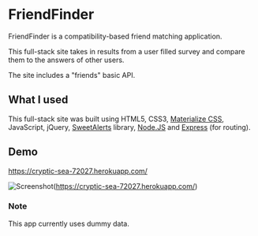 # FriendFinder

FriendFinder is a compatibility-based friend matching application.

This full-stack site takes in results from a user filled survey and compare them to the answers of other users.

The site includes a "friends" basic API.

## What I used

This full-stack site was built using HTML5, CSS3, [Materialize CSS](https://materializecss.com/), JavaScript, jQuery, [SweetAlerts](https://sweetalert.js.org/) library, [Node.JS](https://nodejs.org/) and [Express](https://expressjs.com/) (for routing).

## Demo

<https://cryptic-sea-72027.herokuapp.com/>

![Screenshot](https://s22.postimg.cc/runc4jhy9/Screenshot_2018-06-10_Friend_Finder_1.png)(https://cryptic-sea-72027.herokuapp.com/)

### Note

This app currently uses dummy data.